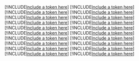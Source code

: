 [!INCLUDE[Include a token here](refs1531728032879/r1.md)]
[!INCLUDE[Include a token here](refs1531728032879/r2.md)]
[!INCLUDE[Include a token here](refs1531728032879/r3.md)]
[!INCLUDE[Include a token here](refs1531728032879/r4.md)]
[!INCLUDE[Include a token here](refs1531728032879/r5.md)]
[!INCLUDE[Include a token here](refs1531728032879/r6.md)]
[!INCLUDE[Include a token here](refs1531728032879/r7.md)]
[!INCLUDE[Include a token here](refs1531728032879/r8.md)]
[!INCLUDE[Include a token here](refs1531728032879/r9.md)]
[!INCLUDE[Include a token here](refs1531728032879/r10.md)]
[!INCLUDE[Include a token here](refs1531728032879/r11.md)]
[!INCLUDE[Include a token here](refs1531728032879/r12.md)]
[!INCLUDE[Include a token here](refs1531728032879/r13.md)]
[!INCLUDE[Include a token here](refs1531728032879/r14.md)]
[!INCLUDE[Include a token here](refs1531728032879/r15.md)]
[!INCLUDE[Include a token here](refs1531728032879/r16.md)]
[!INCLUDE[Include a token here](refs1531728032879/r17.md)]
[!INCLUDE[Include a token here](refs1531728032879/r18.md)]
[!INCLUDE[Include a token here](refs1531728032879/r19.md)]
[!INCLUDE[Include a token here](refs1531728032879/r20.md)]